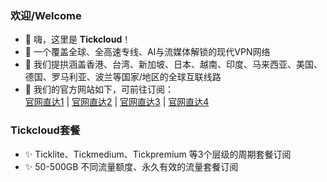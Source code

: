 ### 欢迎/Welcome
- 👋 嗨，这里是 **Tickcloud**！
- 👀 一个覆盖全球、全高速专线、AI与流媒体解锁的现代VPN网络
- 🌱 我们提拱涵盖香港、台湾、新加坡、日本、越南、印度、马来西亚、美国、德国、罗马利亚、波兰等国家/地区的全球互联线路
- 💞️ 我们的官方网站如下，可前往订阅：<br>
     [官网直达1](https://www.tickcloud.net)  |  [官网直达2](https://www.tickcloud.site)  |   [官网直达3](https://www.tickcloud.link)  |   [官网直达4](https://www.tickcloud.online)

### Tickcloud套餐
- ✨ Ticklite、Tickmedium、Tickpremium 等3个层级的周期套餐订阅
- ✨ 50-500GB 不同流量额度、永久有效的流量套餐订阅

<!---
tick99/tick99 is a ✨ special ✨ repository because its `README.md` (this file) appears on your GitHub profile.
You can click the Preview link to take a look at your changes.
--->
